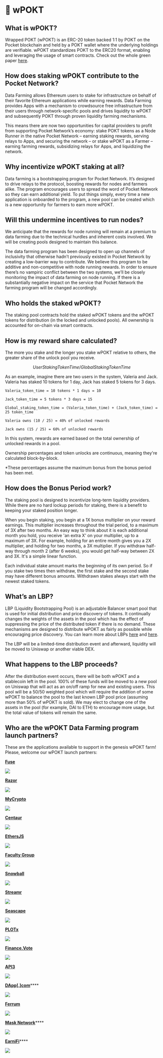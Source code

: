 # 🎁 wPOKT

## What is wPOKT?

Wrapped POKT \(wPOKT\) is an ERC-20 token backed 1:1 by POKT on the Pocket blockchain and held by a POKT wallet where the underlying holdings are verifiable. wPOKT standardizes POKT to the ERC20 format, enabling and leveraging the usage of smart contracts. Check out the whole green paper [here](https://forum.pokt.network/t/wpokt-green-paper/400/13).

## How does staking wPOKT contribute to the Pocket Network?

Data Farming allows Ethereum users to stake for infrastructure on behalf of their favorite Ethereum applications while earning rewards. Data Farming provides Apps with a mechanism to crowdsource free infrastructure from their users through network-specific pools and drives liquidity to wPOKT and subsequently POKT through proven liquidity farming mechanisms.

This means there are now two opportunities for capital providers to profit from supporting Pocket Network’s economy: stake POKT tokens as a Node Runner in the native Pocket Network – earning staking rewards, serving relays to Apps, and securing the network – or stake wPOKT as a Farmer – earning farming rewards, subsidizing relays for Apps, and liquidizing the network.

## Why incentivize wPOKT staking at all?

Data farming is a bootstrapping program for Pocket Network. It’s designed to drive relays to the protocol, boosting rewards for nodes and farmers alike. The program encourages users to spread the word of Pocket Network so they can earn additional yield. To put things simply, every time a new application is onboarded to the program, a new pool can be created which is a new opportunity for farmers to earn more wPOKT.

## Will this undermine incentives to run nodes?

We anticipate that the rewards for node running will remain at a premium to data farming due to the technical hurdles and inherent costs involved. We will be creating pools designed to maintain this balance.

The data farming program has been designed to open up channels of inclusivity that otherwise hadn’t previously existed in Pocket Network by creating a low-barrier way to contribute. We believe this program to be additive and non-competitive with node running rewards. In order to ensure there’s no vampiric conflict between the two systems, we’ll be closely monitoring the impact of data farming on node running. If there is a substantially negative impact on the service that Pocket Network the farming program will be changed accordingly.

## Who holds the staked wPOKT?

The staking pool contracts hold the staked wPOKT tokens and the wPOKT tokens for distribution \(in the locked and unlocked pools\). All ownership is accounted for on-chain via smart contracts.

## How is my reward share calculated?

The more you stake and the longer you stake wPOKT relative to others, the greater share of the unlock pool you receive.

$$
UserStakingTokenTime / GlobalStakingTokenTime
$$

As an example, imagine there are two users in the system, Valeria and Jack. Valeria has staked 10 tokens for 1 day, Jack has staked 5 tokens for 3 days.

`Valeria_token_time = 10 tokens * 1 days = 10`

`Jack_token_time = 5 tokens * 3 days = 15`

`Global_staking_token_time = (Valeria_token_time) + (Jack_token_time) = 25 token_time`

`Valeria owns (10 / 25) = 40% of unlocked rewards`

`Jack owns (15 / 25) = 60% of unlocked rewards`

In this system, rewards are earned based on the total ownership of unlocked rewards in a pool.

Ownership percentages and token unlocks are continuous, meaning they're calculated block-by-block.

\*These percentages assume the maximum bonus from the bonus period has been met.

## How does the Bonus Period work?

The staking pool is designed to incentivize long-term liquidity providers. While there are no hard lockup periods for staking, there is a benefit to keeping your staked position longer.

When you begin staking, you begin at a 1X bonus multiplier on your reward earnings. This multiplier increases throughout the trial period, to a maximum of 3X after two months. An easy way to think about it is each additional month you hold, you receive 'an extra X' on your multiplier, up to a maximum of 3X. For example, holding for an entire month gives you a 2X multiplier, and holding for two months, a 3X multiplier. If you withdraw half-way through month 2 \(after 6 weeks\), you would get half-way between 2X and 3X. It's a simple linear function.

Each individual stake amount marks the beginning of its own period. So if you stake two times then withdraw, the first stake and the second stake may have different bonus amounts. Withdrawn stakes always start with the newest staked tokens.

## What’s an LBP?

LBP \(Liquidity Bootstrapping Pool\) is an adjustable Balancer smart pool that is used for initial distribution and price discovery of tokens. It continually changes the weights of the assets in the pool which has the effect of suppressing the price of the distributed token if there is no demand. These mechanisms are designed to distribute wPOKT as fairly as possible while encouraging price discovery. You can learn more about LBPs [here](https://medium.com/balancer-protocol/building-liquidity-into-token-distribution-a49d4286e0d4) and [here](https://docs.balancer.finance/smart-contracts/smart-pools/liquidity-bootstrapping-faq).

The LBP will be a limited-time distribution event and afterward, liquidity will be moved to Uniswap or another viable DEX.

## What happens to the LBP proceeds?

After the distribution event occurs, there will be both wPOKT and a stablecoin left in the pool. 100% of these funds will be moved to a new pool on Uniswap that will act as an on/off ramp for new and existing users. This pool will be a 50/50 weighted pool which will require the addition of some wPOKT to balance the pool to the last known LBP pool price \(assuming more than 50% of wPOKT is sold\). We may elect to change one of the assets in the pool \(for example, DAI to ETH\) to encourage more usage, but the total value of tokens will remain the same.

## Who are the wPOKT Data Farming program launch partners?

These are the applications available to support in the genesis wPOKT farm! Please, welcome our wPOKT launch partners:

[**Fuse**](https://www.fuse.io/)

![](../../.gitbook/assets/fuse.png)

[**Razor**](https://razor.network/)

![](../../.gitbook/assets/razor.png)

[**MyCrypto**](https://mycrypto.com/)

![](../../.gitbook/assets/mycrypto.png)

[**Centaur**](https://cntr.finance/)

![](../../.gitbook/assets/centaur.png)

[**EthersJS**](https://github.com/ethers-io)

![](../../.gitbook/assets/ethersjs.png)

[**Faculty Group**](https://www.faculty.group/)

![](../../.gitbook/assets/facultygroup.png)

[**Snowball**](https://www.snowball.money/)

![](../../.gitbook/assets/snowball.png)

[**Streamr**](https://streamr.network/)

![](../../.gitbook/assets/streamr.png)

[**Seascape**](https://game.seascape.network/)

![](../../.gitbook/assets/seascape.png)

[**PLOTx**](https://plotx.io/)

![](../../.gitbook/assets/plotx.png)

[**Finance.Vote**](https://www.finance.vote/)

![](../../.gitbook/assets/financevote.png)

[**API3**](https://api3.org/)

![](../../.gitbook/assets/api3.png)

[**DApp\[.\]com**](https://www.dapp.com/)\*\*\*\*

![](../../.gitbook/assets/dappcom.png)

[**Ferrum**](https://ferrum.network/)

![](../../.gitbook/assets/ferrum.png)

[**Mask Network**](https://mask.io/)\*\*\*\*

![](../../.gitbook/assets/mask.png)

[**EarniFi**](https://earni.fi/)\*\*\*\*

![](../../.gitbook/assets/earnifi.png)

